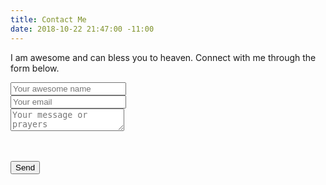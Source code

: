 ```yaml
---
title: Contact Me
date: 2018-10-22 21:47:00 -11:00
---
```


I am awesome and can bless you to heaven. Connect with me through the form below.

<form action="https://formspree.io/prashemail@gmail.com" method="POST">
 <input type="text" name="name" placeholder="Your awesome name"><br>
 <input type="email" name="_replyto" placeholder="Your email"><br>
 <textarea name="message" placeholder="Your message or prayers"></textarea><br><br>
 
 <input type="text" name="_gotcha" style="display:none"><br>
 <input type="hidden" name="_subject" value="Message via http://somethingawesome123.com">
 <input type="submit" value="Send">
</form>
